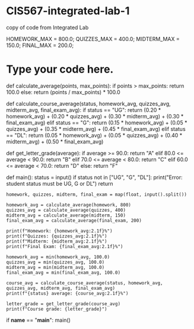 # CIS567-integrated-lab-1
copy of code from Integrated Lab

HOMEWORK_MAX = 800.0;
QUIZZES_MAX = 400.0;
MIDTERM_MAX = 150.0;
FINAL_MAX = 200.0;

# Type your code here.
def calculate_average(points, max_points):
    if points > max_points:
        return 100.0
    else:
        return (points / max_points) * 100.0

def calculate_course_average(status, homework_avg, quizzes_avg, midterm_avg, final_exam_avg):
    if status == "UG":
        return (0.20 * homework_avg) + (0.20 * quizzes_avg) + (0.30 * midterm_avg) + (0.30 * final_exam_avg)
    elif status == "G":
        return (0.15 * homework_avg) + (0.05 * quizzes_avg) + (0.35 * midterm_avg) + (0.45 * final_exam_avg)
    elif status == "DL":
        return (0.05 * homework_avg) + (0.05 * quizzes_avg) + (0.40 * midterm_avg) + (0.50 * final_exam_avg)

def get_letter_grade(average):
    if average >= 90.0:
        return "A"
    elif 80.0 <= average < 90.0:
        return "B"
    elif 70.0 <= average < 80.0:
        return "C"
    elif 60.0 <= average < 70.0:
        return "D"
    else:
        return "F"

def main():
    status = input()
    if status not in ["UG", "G", "DL"]:
        print("Error: student status must be UG, G or DL")
        return

    homework, quizzes, midterm, final_exam = map(float, input().split())

    homework_avg = calculate_average(homework, 800)
    quizzes_avg = calculate_average(quizzes, 400)
    midterm_avg = calculate_average(midterm, 150)
    final_exam_avg = calculate_average(final_exam, 200)

    print(f"Homework: {homework_avg:2.1f}%")
    print(f"Quizzes: {quizzes_avg:2.1f}%")
    print(f"Midterm: {midterm_avg:2.1f}%")
    print(f"Final Exam: {final_exam_avg:2.1f}%")

    homework_avg = min(homework_avg, 100.0)
    quizzes_avg = min(quizzes_avg, 100.0)
    midterm_avg = min(midterm_avg, 100.0)
    final_exam_avg = min(final_exam_avg, 100.0)

    course_avg = calculate_course_average(status, homework_avg, quizzes_avg, midterm_avg, final_exam_avg)
    print(f"{status} average: {course_avg:2.1f}%")

    letter_grade = get_letter_grade(course_avg)
    print(f"Course grade: {letter_grade}")

if __name__ == "__main__":
    main()
